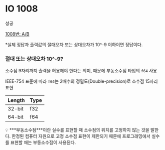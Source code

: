# IO 1008
성공

[1008번: A/B](https://www.acmicpc.net/problem/1008)

*실제 정답과 출력값의 절대오차 또는 상대오차가 10^-9 이하이면 정답이다.

### 절대 또는 상대오차 10^-9?

소수점 9자리까지 출력을 허용해야 한다는 의미, 때문에 부동소수점 타입의 `f64` 사용

IEEE-754 표준에 따라 `f64`는 2배수의 정밀도(Double-precision)로 소수점 15자리 표현

| Length | Type |
| --- | --- |
| 32-bit | f32 |
| 64-bit | f64 |

<aside>
💡 ***부동소수점***이란 실수를 표현할 때 소수점의 위치를 고정하지 않는 것을 말한다.
한정된 컴퓨터 자원으로 고정 소수점 표현이 제한되기 때문에 프로그래밍에서 실수를 표현할 때는 부동소수점이 사용된다.

</aside>